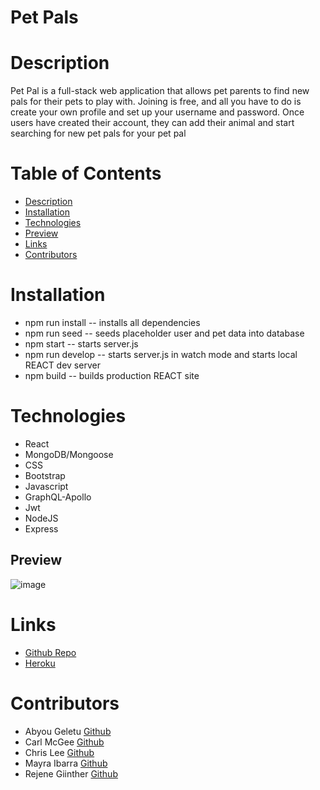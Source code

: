 # Pet Pals
# Description
Pet Pal is a full-stack web application that allows pet parents to find new pals for their pets to play with. Joining is free, and all you have to do is create your own profile and set up your username and password. Once users have created their account, they can add their animal and start searching for new pet pals for your pet pal

# Table of Contents
* [Description](#Description)
* [Installation](#Installation)
* [Technologies](#Technologies)
* [Preview](#Preview)
* [Links](#Links)
* [Contributors](#contributors)

# Installation 
- npm run install -- installs all dependencies
- npm run seed -- seeds placeholder user and pet data into database
- npm start -- starts server.js
- npm run develop -- starts server.js in watch mode and starts local REACT dev server
- npm build -- builds production REACT site

# Technologies
- React
- MongoDB/Mongoose
- CSS
- Bootstrap
- Javascript
- GraphQL-Apollo
- Jwt
- NodeJS
- Express

## Preview

![image](./client/src/assets/PetTinder.png)

# Links

- [Github Repo](https://github.com/chrislee-webdev/pet-tinder)
- [Heroku]()

# Contributors
- Abyou Geletu [Github](https://github.com/ghashe)
- Carl McGee [Github](https://github.com/CarlJMcGee)
- Chris Lee [Github](https://github.com/chrislee-webdev)
- Mayra Ibarra [Github](https://github.com/msnaye) 
- Rejene Giinther [Github](https://github.com/rgiinther)
